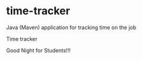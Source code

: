 # time-tracker
Java (Maven) application for tracking time on the job

Time tracker

Good Night for Students!!!
